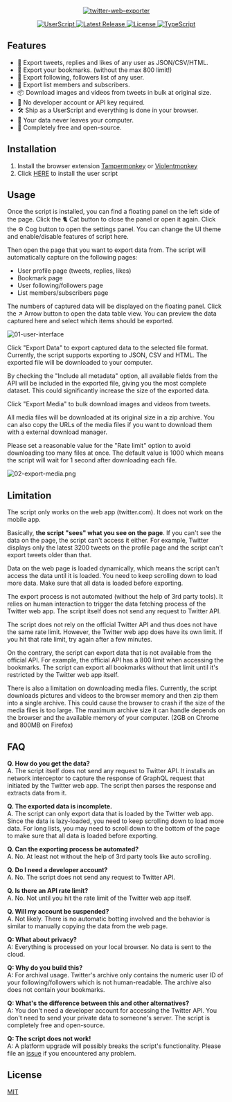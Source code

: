 <p align="center">
  <a href="https://github.com/prinsss/twitter-web-exporter">
    <img alt="twitter-web-exporter" src="https://socialify.git.ci/prinsss/twitter-web-exporter/image?description=1&descriptionEditable=Export%20tweets%2C%20bookmarks%2C%20lists%20and%20much%20more%20from%20Twitter(X)%20web%20app.&font=Raleway&forks=0&issues=0&pattern=Plus&pulls=0&theme=Light" />
  </a>
</p>

<p align="center">
  <a href="https://github.com/prinsss/twitter-web-exporter/releases">
    <img alt="UserScript" src="https://badgen.net/badge/userscript/available?color=green" />
  </a>
  <a href="https://github.com/prinsss/twitter-web-exporter/releases">
    <img alt="Latest Release" src="https://badgen.net/github/release/prinsss/twitter-web-exporter" />
  </a>
  <a href="https://github.com/prinsss/twitter-web-exporter/blob/main/LICENSE">
    <img alt="License" src="https://badgen.net/github/license/prinsss/twitter-web-exporter" />
  </a>
  <a href="https://github.com/prinsss/twitter-web-exporter">
    <img alt="TypeScript" src="https://badgen.net/badge/icon/typescript?icon=typescript&label" />
  </a>
</p>

## Features

- 🚚 Export tweets, replies and likes of any user as JSON/CSV/HTML.
- 🔖 Export your bookmarks. (without the max 800 limit!)
- 💞 Export following, followers list of any user.
- 👥 Export list members and subscribers.
- 📦 Download images and videos from tweets in bulk at original size.
- 🚀 No developer account or API key required.
- 🛠️ Ship as a UserScript and everything is done in your browser.
- 💾 Your data never leaves your computer.
- 💚 Completely free and open-source.

## Installation

1. Install the browser extension [Tampermonkey](https://www.tampermonkey.net/) or [Violentmonkey](https://violentmonkey.github.io/)
2. Click [HERE](https://github.com/prinsss/twitter-web-exporter/releases/latest/download/twitter-web-exporter.user.js) to install the user script

## Usage

Once the script is installed, you can find a floating panel on the left side of the page. Click the 🐈 Cat button to close the panel or open it again. Click the ⚙️ Cog button to open the settings panel. You can change the UI theme and enable/disable features of script here.

Then open the page that you want to export data from. The script will automatically capture on the following pages:

- User profile page (tweets, replies, likes)
- Bookmark page
- User following/followers page
- List members/subscribers page

The numbers of captured data will be displayed on the floating panel. Click the ↗️ Arrow button to open the data table view. You can preview the data captured here and select which items should be exported.

![01-user-interface](https://github.com/prinsss/twitter-web-exporter/raw/main/docs/01-user-interface.png)

Click "Export Data" to export captured data to the selected file format. Currently, the script supports exporting to JSON, CSV and HTML. The exported file will be downloaded to your computer.

By checking the "Include all metadata" option, all available fields from the API will be included in the exported file, giving you the most complete dataset. This could significantly increase the size of the exported data.

Click "Export Media" to bulk download images and videos from tweets.

All media files will be downloaded at its original size in a zip archive. You can also copy the URLs of the media files if you want to download them with a external download manager.

Please set a reasonable value for the "Rate limit" option to avoid downloading too many files at once. The default value is 1000 which means the script will wait for 1 second after downloading each file.

![02-export-media.png](https://github.com/prinsss/twitter-web-exporter/raw/main/docs/02-export-media.png)

## Limitation

The script only works on the web app (twitter.com). It does not work on the mobile app.

Basically, **the script "sees" what you see on the page**. If you can't see the data on the page, the script can't access it either. For example, Twitter displays only the latest 3200 tweets on the profile page and the script can't export tweets older than that.

Data on the web page is loaded dynamically, which means the script can't access the data until it is loaded. You need to keep scrolling down to load more data. Make sure that all data is loaded before exporting.

The export process is not automated (without the help of 3rd party tools). It relies on human interaction to trigger the data fetching process of the Twitter web app. The script itself does not send any request to Twitter API.

The script does not rely on the official Twitter API and thus does not have the same rate limit. However, the Twitter web app does have its own limit. If you hit that rate limit, try again after a few minutes.

On the contrary, the script can export data that is not available from the official API. For example, the official API has a 800 limit when accessing the bookmarks. The script can export all bookmarks without that limit until it's restricted by the Twitter web app itself.

There is also a limitation on downloading media files. Currently, the script downloads pictures and videos to the browser memory and then zip them into a single archive. This could cause the browser to crash if the size of the media files is too large. The maximum archive size it can handle depends on the browser and the available memory of your computer. (2GB on Chrome and 800MB on Firefox)

## FAQ

**Q. How do you get the data?** <br>
A. The script itself does not send any request to Twitter API. It installs an network interceptor to capture the response of GraphQL request that initiated by the Twitter web app. The script then parses the response and extracts data from it.

**Q. The exported data is incomplete.** <br>
A. The script can only export data that is loaded by the Twitter web app. Since the data is lazy-loaded, you need to keep scrolling down to load more data. For long lists, you may need to scroll down to the bottom of the page to make sure that all data is loaded before exporting.

**Q. Can the exporting process be automated?** <br>
A. No. At least not without the help of 3rd party tools like auto scrolling.

**Q. Do I need a developer account?** <br>
A. No. The script does not send any request to Twitter API.

**Q. Is there an API rate limit?** <br>
A. No. Not until you hit the rate limit of the Twitter web app itself.

**Q. Will my account be suspended?** <br>
A. Not likely. There is no automatic botting involved and the behavior is similar to manually copying the data from the web page.

**Q: What about privacy?** <br>
A: Everything is processed on your local browser. No data is sent to the cloud.

**Q: Why do you build this?** <br>
A: For archival usage. Twitter's archive only contains the numeric user ID of your following/followers which is not human-readable. The archive also does not contain your bookmarks.

**Q: What's the difference between this and other alternatives?** <br>
A: You don't need a developer account for accessing the Twitter API. You don't need to send your private data to someone's server. The script is completely free and open-source.

**Q: The script does not work!** <br>
A: A platform upgrade will possibly breaks the script's functionality. Please file an [issue](https://github.com/prinsss/twitter-web-exporter/issues) if you encountered any problem.

## License

[MIT](LICENSE)
